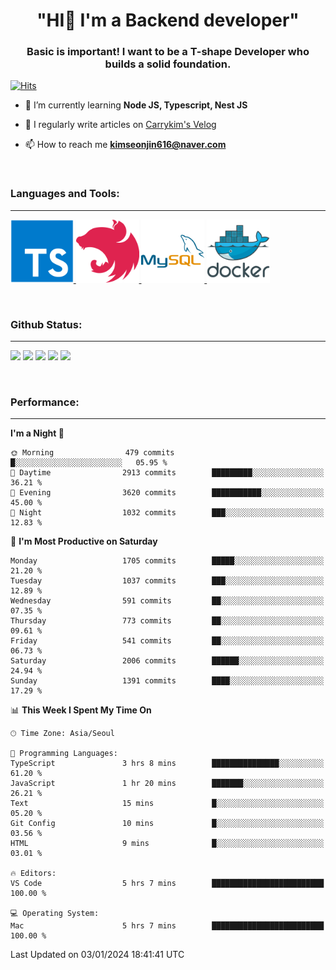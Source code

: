 <h1 align="center">"HI👋 I'm a Backend developer" </h1>
<h3 align="center">Basic is important! I want to be a T-shape Developer who builds a solid foundation.</h3>

[![Hits](https://hits.seeyoufarm.com/api/count/incr/badge.svg?url=https%3A%2F%2Fgithub.com%2Fgimseonjin&count_bg=%2318BFE5&title_bg=%23555555&icon=ko-fi.svg&icon_color=%23E7E7E7&title=hits&edge_flat=false)](https://hits.seeyoufarm.com)

- 🌱 I’m currently learning **Node JS, Typescript, Nest JS**

- 📝 I regularly write articles on [Carrykim's Velog](https://velog.io/@carrykim)

- 📫 How to reach me **kimseonjin616@naver.com**

<br/>

<h3 align="left">Languages and Tools:</h3>

***

<p align="left"> 
 <a href="https://www.typescriptlang.org/" target="_blank" rel="noreferrer"> <img src="https://raw.githubusercontent.com/devicons/devicon/master/icons/typescript/typescript-original.svg" alt="typescript" width="20%" height="20%"/> </a>
<a href="https://nestjs.com/" target="_blank" rel="noreferrer"> <img src="https://raw.githubusercontent.com/devicons/devicon/master/icons/nestjs/nestjs-plain.svg" alt="nestjs" width="20%" height="20%"/> </a> 
<a href="https://www.mysql.com/" target="_blank" rel="noreferrer"> <img src="https://raw.githubusercontent.com/devicons/devicon/master/icons/mysql/mysql-original-wordmark.svg" alt="mysql" width="20%" height="20%"/>  </a>
 <a href="https://www.docker.com/" target="_blank" rel="noreferrer"> <img src="https://raw.githubusercontent.com/devicons/devicon/master/icons/docker/docker-original-wordmark.svg" alt="docker" width="20%" height="20%"/> </a>
 </p>
</p>

<br/>

<h3 align="left">Github Status:</h3>

***

![](http://github-profile-summary-cards.vercel.app/api/cards/profile-details?username=gimseonjin&theme=nord_bright)
![](http://github-profile-summary-cards.vercel.app/api/cards/repos-per-language?username=gimseonjin&theme=nord_bright)
![](http://github-profile-summary-cards.vercel.app/api/cards/most-commit-language?username=gimseonjin&theme=nord_bright)
![](http://github-profile-summary-cards.vercel.app/api/cards/stats?username=gimseonjin&theme=nord_bright)
![](http://github-profile-summary-cards.vercel.app/api/cards/productive-time?username=gimseonjin&theme=nord_bright&utcOffset=8)


<br/>

<h3 align="left">Performance:</h3>

***

<!--START_SECTION:waka-->
**I'm a Night 🦉** 

```text
🌞 Morning                479 commits         █░░░░░░░░░░░░░░░░░░░░░░░░   05.95 % 
🌆 Daytime                2913 commits        █████████░░░░░░░░░░░░░░░░   36.21 % 
🌃 Evening                3620 commits        ███████████░░░░░░░░░░░░░░   45.00 % 
🌙 Night                  1032 commits        ███░░░░░░░░░░░░░░░░░░░░░░   12.83 % 
```
📅 **I'm Most Productive on Saturday** 

```text
Monday                   1705 commits        █████░░░░░░░░░░░░░░░░░░░░   21.20 % 
Tuesday                  1037 commits        ███░░░░░░░░░░░░░░░░░░░░░░   12.89 % 
Wednesday                591 commits         ██░░░░░░░░░░░░░░░░░░░░░░░   07.35 % 
Thursday                 773 commits         ██░░░░░░░░░░░░░░░░░░░░░░░   09.61 % 
Friday                   541 commits         ██░░░░░░░░░░░░░░░░░░░░░░░   06.73 % 
Saturday                 2006 commits        ██████░░░░░░░░░░░░░░░░░░░   24.94 % 
Sunday                   1391 commits        ████░░░░░░░░░░░░░░░░░░░░░   17.29 % 
```


📊 **This Week I Spent My Time On** 

```text
🕑︎ Time Zone: Asia/Seoul

💬 Programming Languages: 
TypeScript               3 hrs 8 mins        ███████████████░░░░░░░░░░   61.20 % 
JavaScript               1 hr 20 mins        ███████░░░░░░░░░░░░░░░░░░   26.21 % 
Text                     15 mins             █░░░░░░░░░░░░░░░░░░░░░░░░   05.20 % 
Git Config               10 mins             █░░░░░░░░░░░░░░░░░░░░░░░░   03.56 % 
HTML                     9 mins              █░░░░░░░░░░░░░░░░░░░░░░░░   03.01 % 

🔥 Editors: 
VS Code                  5 hrs 7 mins        █████████████████████████   100.00 % 

💻 Operating System: 
Mac                      5 hrs 7 mins        █████████████████████████   100.00 % 
```


 Last Updated on 03/01/2024 18:41:41 UTC
<!--END_SECTION:waka-->

<div align="center">
  

